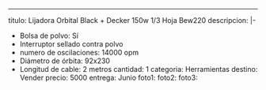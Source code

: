 ---
titulo: Lijadora Orbital Black + Decker 150w 1/3 Hoja Bew220
descripcion: |-
  - Bolsa de polvo: Sí
  - Interruptor sellado contra polvo
  - numero de oscilaciones: 14000 opm
  - Diámetro de órbita: 92x230
  - Longitud de cable: 2 metros
cantidad: 1
categoria: Herramientas
destino: Vender
precio: 5000
entrega: Junio
foto1: 
foto2: 
foto3: 
